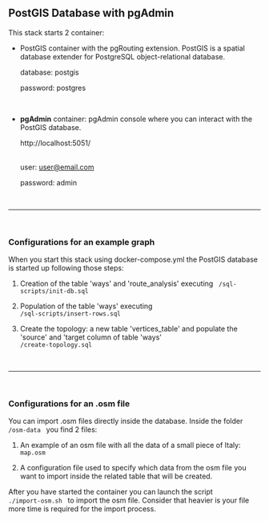 ## PostGIS Database with pgAdmin ##

This stack starts 2 container:

- PostGIS container with the pgRouting extension. PostGIS is a spatial database extender for PostgreSQL object-relational database.

    database: postgis

    password: postgres

<br>

- <strong>pgAdmin</strong> container: pgAdmin console where you can interact with the PostGIS database.

    <link>http://localhost:5051/</link>
    <br>
    <br>

    user: user@email.com

    password: admin

<br>
<hr>
<br>

### Configurations for an example graph ###

When you start this stack using docker-compose.yml the PostGIS database is started up following those steps:

1) Creation of the table 'ways' and 'route_analysis' executing <code> /sql-scripts/init-db.sql </code>

2) Population of the table 'ways' executing <code> /sql-scripts/insert-rows.sql </code>

3) Create the topology: a new table 'vertices_table' and populate the 'source' and 'target column of table 'ways' <code> /create-topology.sql </code>

<br>
<hr>
<br>

### Configurations for an .osm file ###

You can import .osm files directly inside the database. Inside the folder <code> /osm-data </code> you find 2 files:

1) An example of an osm file with all the data of a small piece of Italy: <code> map.osm </code>

2) A configuration file used to specify which data from the osm file you want to import inside the related table that will be created.

After you have started the container you can launch the script <code> ./import-osm.sh </code> to import the osm file.
Consider that heavier is your file more time is required for the import process.